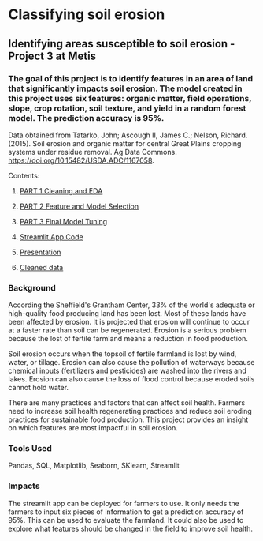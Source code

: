 # Classifying soil erosion
## Identifying areas susceptible to soil erosion - Project 3 at Metis

### The goal of this project is to identify features in an area of land that significantly impacts soil erosion. The model created in this project uses six features: organic matter, field operations, slope, crop rotation, soil texture, and yield in a random forest model. The prediction accuracy is 95%.

Data obtained from
Tatarko, John; Ascough II, James C.; Nelson, Richard. (2015). Soil erosion and organic matter for central Great Plains cropping systems under residue removal. Ag Data
Commons. https://doi.org/10.15482/USDA.ADC/1167058.

Contents:

1. [PART 1 Cleaning and EDA](https://github.com/chennat811/Classifying_soil_erosion/blob/master/Project_3_PART1_Cleaning_and_EDA.ipynb)

2. [PART 2 Feature and Model Selection](https://github.com/chennat811/Classifying_soil_erosion/blob/master/Project_3_PART2_feature_and_model_selection.ipynb)

3. [PART 3 Final Model Tuning](https://github.com/chennat811/Classifying_soil_erosion/blob/master/Project_3_PART3_Final_Model.ipynb)

4. [Streamlit App Code](https://github.com/chennat811/Classifying_soil_erosion/blob/master/streamlit_proj3.py)

5. [Presentation](https://github.com/chennat811/Classifying_soil_erosion/blob/master/project3_wo_demo.pptx)

6. [Cleaned data](https://github.com/chennat811/Classifying_soil_erosion/blob/master/cleaned_df.csv)

### Background
According the Sheffield's Grantham Center, 33% of the world's adequate or high-quality food producing land has been lost. Most of these lands have been affected by erosion. It is projected that erosion will continue to occur at a faster rate than soil can be regenerated. Erosion is a serious problem because the lost of fertile farmland means a reduction in food production.

Soil erosion occurs when the topsoil of fertile farmland is lost by wind, water, or tillage. Erosion can also cause the pollution of waterways because chemical inputs (fertilizers and pesticides) are washed into the rivers and lakes. Erosion can also cause the loss of flood control because eroded soils cannot hold water.

There are many practices and factors that can affect soil health. Farmers need to increase soil health regenerating practices and reduce soil eroding practices for sustainable food production. This project provides an insight on which features are most impactful in soil erosion.

### Tools Used
Pandas, SQL, Matplotlib, Seaborn, SKlearn, Streamlit

### Impacts
The streamlit app can be deployed for farmers to use. It only needs the farmers to input six pieces of information to get a prediction accuracy of 95%. This can be used to evaluate the farmland. It could also be used to explore what features should be changed in the field to improve soil health.
